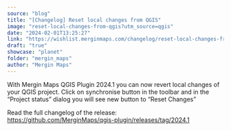 ```yaml
---
source: "blog"
title: "[Changelog] Reset local changes from QGIS"
image: "reset-local-changes-from-qgis?utm_source=qgis"
date: "2024-02-01T13:25:27"
link: "https://wishlist.merginmaps.com/changelog/reset-local-changes-from-qgis?utm_source=qgis"
draft: "true"
showcase: "planet"
folder: "mergin_maps"
author: "Mergin Maps"
---
```


<p>With Mergin Maps QGIS Plugin 2024.1 you can now revert local changes of your QGIS project. Click on synchronise button in the toolbar and in the “Project status” dialog you will see new button to “Reset Changes”</p><p>Read the full changelog of the release: <a href="https://github.com/MerginMaps/qgis-plugin/releases/tag/2024.1" rel="noopener noreferrer nofollow" target="_blank">https://github.com/MerginMaps/qgis-plugin/releases/tag/2024.1</a></p>
